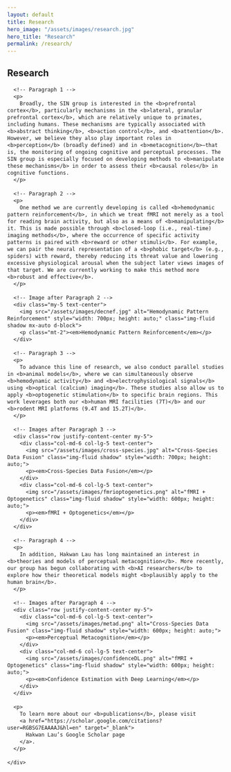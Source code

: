 ```yaml
---
layout: default
title: Research
hero_image: "/assets/images/research.jpg"
hero_title: "Research"
permalink: /research/
---
```

<!-- Research Section -->
<section class="about-section">
  <div class="container">
    <div class="custom-container">
      <h2 class="section-title"><span>Research</span></h2>

      <!-- Paragraph 1 -->
      <p>
        Broadly, the SIN group is interested in the <b>prefrontal cortex</b>, particularly mechanisms in the <b>lateral, granular prefrontal cortex</b>, which are relatively unique to primates, including humans. These mechanisms are typically associated with <b>abstract thinking</b>, <b>action control</b>, and <b>attention</b>. However, we believe they also play important roles in <b>perception</b> (broadly defined) and in <b>metacognition</b>—that is, the monitoring of ongoing cognitive and perceptual processes. The SIN group is especially focused on developing methods to <b>manipulate these mechanisms</b> in order to assess their <b>causal roles</b> in cognitive functions.
      </p>

      <!-- Paragraph 2 -->
      <p>
        One method we are currently developing is called <b>hemodynamic pattern reinforcement</b>, in which we treat fMRI not merely as a tool for reading brain activity, but also as a means of <b>manipulating</b> it. This is made possible through <b>closed-loop (i.e., real-time) imaging methods</b>, where the occurrence of specific activity patterns is paired with <b>reward or other stimuli</b>. For example, we can pair the neural representation of a <b>phobic target</b> (e.g., spiders) with reward, thereby reducing its threat value and lowering excessive physiological arousal when the subject later views images of that target. We are currently working to make this method more <b>robust and effective</b>.
      </p>

      <!-- Image after Paragraph 2 -->
      <div class="my-5 text-center">
        <img src="/assets/images/decnef.jpg" alt="Hemodynamic Pattern Reinforcement" style="width: 700px; height: auto;" class="img-fluid shadow mx-auto d-block">
        <p class="mt-2"><em>Hemodynamic Pattern Reinforcement</em></p>
      </div>

      <!-- Paragraph 3 -->
      <p>
        To advance this line of research, we also conduct parallel studies in <b>animal models</b>, where we can simultaneously observe <b>hemodynamic activity</b> and <b>electrophysiological signals</b> using <b>optical (calcium) imaging</b>. These studies also allow us to apply <b>optogenetic stimulation</b> to specific brain regions. This work leverages both our <b>human MRI facilities (7T)</b> and our <b>rodent MRI platforms (9.4T and 15.2T)</b>.
      </p>

      <!-- Images after Paragraph 3 -->
      <div class="row justify-content-center my-5">
        <div class="col-md-6 col-lg-5 text-center">
          <img src="/assets/images/cross-species.jpg" alt="Cross-Species Data Fusion" class="img-fluid shadow" style="width: 700px; height: auto;">
          <p><em>Cross-Species Data Fusion</em></p>
        </div>
        <div class="col-md-6 col-lg-5 text-center">
          <img src="/assets/images/fmrioptogenetics.png" alt="fMRI + Optogenetics" class="img-fluid shadow" style="width: 600px; height: auto;">
          <p><em>fMRI + Optogenetics</em></p>
        </div>
      </div>

      <!-- Paragraph 4 -->
      <p>
        In addition, Hakwan Lau has long maintained an interest in <b>theories and models of perceptual metacognition</b>. More recently, our group has begun collaborating with <b>AI researchers</b> to explore how their theoretical models might <b>plausibly apply to the human brain</b>.
      </p>

      <!-- Images after Paragraph 4 -->
      <div class="row justify-content-center my-5">
        <div class="col-md-6 col-lg-5 text-center">
          <img src="/assets/images/metad.png" alt="Cross-Species Data Fusion" class="img-fluid shadow" style="width: 600px; height: auto;">
          <p><em>Perceptual Metacognition</em></p>
        </div>
        <div class="col-md-6 col-lg-5 text-center">
          <img src="/assets/images/confidenceDL.png" alt="fMRI + Optogenetics" class="img-fluid shadow" style="width: 600px; height: auto;">
          <p><em>Confidence Estimation with Deep Learning</em></p>
        </div>
      </div>

      <p>
        To learn more about our <b>publications</b>, please visit
        <a href="https://scholar.google.com/citations?user=RGBSG7EAAAAJ&hl=en" target="_blank">
          Hakwan Lau’s Google Scholar page
        </a>.
      </p>

    </div>
  </div>
</section>
